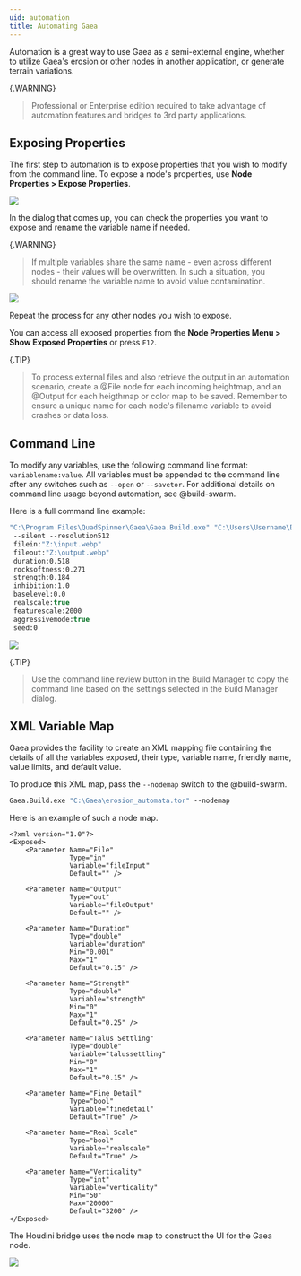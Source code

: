 ```yaml
---
uid: automation
title: Automating Gaea
---
```


Automation is a great way to use Gaea as a semi-external engine, whether to utilize Gaea's erosion or other nodes in another application, or generate terrain variations.

{.WARNING}
> Professional or Enterprise edition required to take advantage of automation features and bridges to 3rd party applications.

## Exposing Properties

The first step to automation is to expose properties that you wish to modify from the command line. To expose a node's properties, use **Node Properties > Expose Properties**.

![](/images/ui/automation-expose-menu.webp)

In the dialog that comes up, you can check the properties you want to expose and rename the variable name if needed. 

{.WARNING}
> If multiple variables share the same name - even across different nodes - their values will be overwritten. In such a situation, you should rename the variable name to avoid value contamination.

![](/images/ui/automation-expose-dialog.webp)

Repeat the process for any other nodes you wish to expose.

You can access all exposed properties from the **Node Properties Menu > Show Exposed Properties** or press `F12`.

{.TIP}
> To process external files and also retrieve the output in an automation scenario, create a @File node for each incoming heightmap, and an @Output for each heigthmap or color map to be saved. Remember to ensure a unique name for each node's filename variable to avoid crashes or data loss.

## Command Line

To modify any variables, use the following command line format: `variablename:value`. All variables must be appended to the command line after any switches such as `--open` or `--savetor`. For additional details on command line usage beyond automation, see @build-swarm.

Here is a full command line example:
```vb
"C:\Program Files\QuadSpinner\Gaea\Gaea.Build.exe" "C:\Users\Username\Documents\Gaea\erosion_automata.tor" 
 --silent --resolution512 
 filein:"Z:\input.webp" 
 fileout:"Z:\output.webp" 
 duration:0.518 
 rocksoftness:0.271 
 strength:0.184 
 inhibition:1.0 
 baselevel:0.0 
 realscale:true 
 featurescale:2000 
 aggressivemode:true
 seed:0 
```

![](/images/ui/automation-buildmanager-commandline.webp)

{.TIP}
> Use the command line review button in the Build Manager to copy the command line based on the settings selected in the Build Manager dialog.

## XML Variable Map

Gaea provides the facility to create an XML mapping file containing the details of all the variables exposed, their type, variable name, friendly name, value limits, and default value.

To produce this XML map, pass the `--nodemap` switch to the @build-swarm.

```vb
Gaea.Build.exe "C:\Gaea\erosion_automata.tor" --nodemap
```

Here is an example of such a node map.

```
<?xml version="1.0"?>
<Exposed>
    <Parameter Name="File" 
               Type="in" 
               Variable="fileInput" 
               Default="" />

    <Parameter Name="Output" 
               Type="out" 
               Variable="fileOutput" 
               Default="" />

    <Parameter Name="Duration" 
               Type="double" 
               Variable="duration" 
               Min="0.001" 
               Max="1" 
               Default="0.15" />

    <Parameter Name="Strength" 
               Type="double" 
               Variable="strength" 
               Min="0" 
               Max="1" 
               Default="0.25" />

    <Parameter Name="Talus Settling" 
               Type="double" 
               Variable="talussettling" 
               Min="0" 
               Max="1" 
               Default="0.15" />

    <Parameter Name="Fine Detail" 
               Type="bool" 
               Variable="finedetail" 
               Default="True" />

    <Parameter Name="Real Scale" 
               Type="bool" 
               Variable="realscale" 
               Default="True" />
               
    <Parameter Name="Verticality" 
               Type="int" 
               Variable="verticality" 
               Min="50" 
               Max="20000" 
               Default="3200" />
</Exposed>

```
The Houdini bridge uses the node map to construct the UI for the Gaea node.

![](/images/ui/Houdini.webp)

